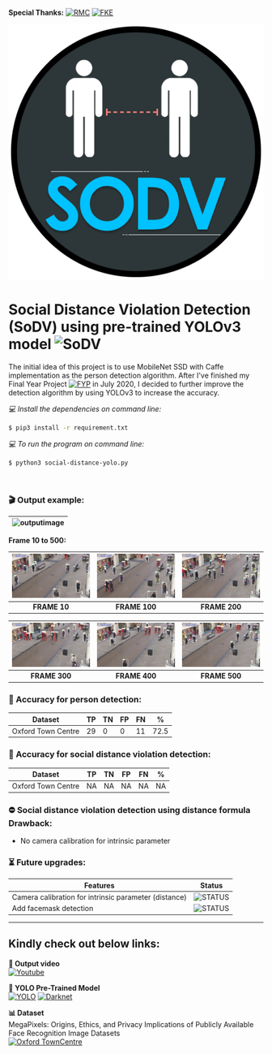 **Special Thanks:** [![RMC](https://img.shields.io/badge/Research_Management_Centre-UiTM-purple)](https://rmc.uitm.edu.my/v2/) [![FKE](https://img.shields.io/badge/Faculty_of_Electrical_Engineering-UiTM-purple)](https://fke.uitm.edu.my/v5x/) </br>

<div align="center">
  <img src="images/SoDV-v0.2.png">
</div>

# Social Distance Violation Detection (SoDV) using pre-trained YOLOv3 model ![SoDV](https://img.shields.io/badge/Build-v1.1-BLUE)

The initial idea of this project is to use MobileNet SSD with Caffe implementation as the person detection algorithm. After I've finished my Final Year Project [![FYP](https://img.shields.io/badge/Build-v1.0_pass-BRIGHTGREEN)](https://github.com/afiqharith/Social-Distancing-and-Safety-Violation-Alert-ROI-MobileNetSSD-FYP) in July 2020, I decided to further improve the detection algorithm by using YOLOv3 to increase the accuracy.
</br>

_💻 Install the dependencies on command line:_

```sh
$ pip3 install -r requirement.txt
```

_💻 To run the program on command line:_

```sh
$ python3 social-distance-yolo.py
```

</br>

### 🎬 Output example:

| ![outputimage](/images/TownCentre_new.gif) |
| ------------------------------------------ |


**Frame 10 to 500:**

| ![outputimage](/images/data/frame%2010.jpg) | ![outputimage](/images/data/frame%20100.jpg) | ![outputimage](/images/data/frame%20200.jpg) |
| :-----------------------------------------: | :------------------------------------------: | :------------------------------------------: |
|                **FRAME 10**                 |                **FRAME 100**                 |                **FRAME 200**                 |

| ![outputimage](/images/data/frame%20300.jpg) | ![outputimage](/images/data/frame%20400.jpg) | ![outputimage](/images/data/frame%20500.jpg) |
| :------------------------------------------: | :------------------------------------------: | :------------------------------------------: |
|                **FRAME 300**                 |                **FRAME 400**                 |                **FRAME 500**                 |

### 🎯 Accuracy for person detection:

| Dataset            | TP  | TN  | FP  | FN  | %    |
| ------------------ | --- | --- | --- | --- | ---- |
| Oxford Town Centre | 29  | 0   | 0   | 11  | 72.5 |

### 🎯 Accuracy for social distance violation detection:

| Dataset            | TP  | TN  | FP  | FN  | %   |
| ------------------ | --- | --- | --- | --- | --- |
| Oxford Town Centre | NA  | NA  | NA  | NA  | NA  |

### ⛔ Social distance violation detection using distance formula Drawback:

- No camera calibration for intrinsic parameter

### ⏳ Future upgrades:

| Features                                              | Status                                                                |
| ----------------------------------------------------- | --------------------------------------------------------------------- |
| Camera calibration for intrinsic parameter (distance) | ![STATUS](https://img.shields.io/badge/camera_calibration-TBD-orange) |
| Add facemask detection                                | ![STATUS](https://img.shields.io/badge/facemask_detection-TBD-orange) |

---

## Kindly check out below links:

**🎥 Output video** </br>
[![Youtube](https://img.shields.io/badge/Social_Distance_Violation_Detection-Youtube-RED)](https://www.youtube.com/watch?v=zXBDvDaJLHA)

**👀 YOLO Pre-Trained Model** </br>
[![YOLO](https://img.shields.io/badge/YOLO-Darknet-YELLOW)](https://pjreddie.com/darknet/yolo/) [![Darknet](https://img.shields.io/badge/Darknet-GitHub-lightgrey)](https://github.com/pjreddie/darknet.git)

**📊 Dataset** </br>
MegaPixels: Origins, Ethics, and Privacy Implications of Publicly Available Face Recognition Image Datasets </br>
[![Oxford TownCentre](https://img.shields.io/badge/Oxford_Town_Centre-URL-yellowgreen)](https://megapixels.cc/)
